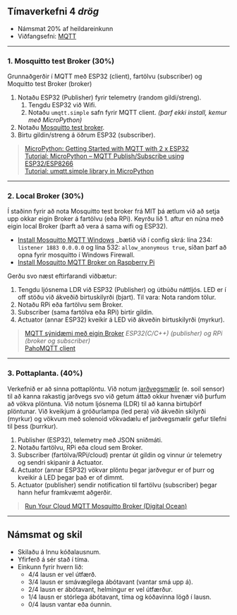 ## Tímaverkefni 4 _drög_

- Námsmat 20% af heildareinkunn
- Viðfangsefni: [MQTT](https://github.com/VESM3/IOT/wiki/MQTT)

<!-- 
Sýnidæmi: [Python: RPi#1 (client) + fartölva (subscriber & publisher) + RPi#2 (actuator) + test.mosquitto](https://github.com/VESM3/IOT/tree/main/Efni/MQTT/RPI)
-->

---

### 1. Mosquitto test Broker (30%) 
Grunnaðgerðir í MQTT með ESP32 (client), fartölvu (subscriber) og Moquitto test Broker (broker)

1. Notaðu ESP32 (Publisher) fyrir telemetry (random gildi/streng). 
   1. Tengdu ESP32 við Wifi.
   1. Notaðu `umqtt.simple` safn fyrir MQTT client. _(þarf ekki install, kemur með MicroPython)_
1. Notaðu [Mosquitto test broker](https://test.mosquitto.org/).
1. Birtu gildin/streng á öðrum ESP32 (subscriber).
   
> [MicroPython: Getting Started with MQTT with 2 x ESP32](https://randomnerdtutorials.com/micropython-mqtt-esp32-esp8266/) <br>
> [Tutorial: MicroPython – MQTT Publish/Subscribe using ESP32/ESP8266](https://www.donskytech.com/micropython-mqtt-esp32-esp8266/) <br>
> [Tutorial: umqtt.simple library in MicroPython](https://www.donskytech.com/umqtt-simple-micropython-tutorial/)

---

### 2. Local Broker (30%)
Í staðinn fyrir að nota Mosquitto test broker frá MIT þá ætlum við að setja upp okkar eigin Broker á fartölvu (eða RPi). Keyrðu lið 1. aftur en núna með eigin local Broker (þarft að vera á sama wifi og ESP32).
- [Install Mosquitto MQTT Windows](https://www.donskytech.com/install-mosquitto-mqtt-windows/) _bætið við í config skrá: lína 234: `listener 1883 0.0.0.0` og lína 532: `allow_anonymous true`, síðan þarf að opna fyrir mosquitto í Windows Firewall.
- [Install Mosquitto MQTT Broker on Raspberry Pi](https://randomnerdtutorials.com/how-to-install-mosquitto-broker-on-raspberry-pi/) <br>

Gerðu svo næst eftirfarandi viðbætur:
1. Tengdu ljósnema LDR við ESP32 (Publisher) og útbúðu náttljós. LED er í off stöðu við ákveðið birtuskilyrði (bjart). Til vara: Nota random tölur.  
1. Notaðu RPi eða fartölvu sem Broker. 
1. Subscriber (sama fartölva eða RPi) birtir gildin. 
1. Actuator (annar ESP32) kveikir á LED við ákveðin birtuskilyrði (myrkur).

> [MQTT sýnidæmi með eigin Broker](https://github.com/VESM3/IOT/blob/main/Efni/MQTT/MQTTBroker.md) _ESP32(C/C++) (publisher) og RPi (broker og subscriber)_ <br>
> [PahoMQTT client](https://github.com/VESM3/IOT/blob/main/Efni/MQTT/PahoMQTTClient.md) <br>

---

### 3. Pottaplanta. (40%)

Verkefnið er að sinna pottaplöntu. Við notum [jarðvegsmælir](https://github.com/VESM3/IOT/blob/main/Efni/soilsensor.md) (e. soil sensor) til að kanna rakastig jarðvegs svo við getum áttað okkur hvenær við þurfum að vökva plöntuna. Við notum ljósnema (LDR) til að kanna birtuþörf plöntunar. Við kveikjum á gróðurlampa (led pera) við ákveðin skilyrði (myrkur) og vökvum með solenoid vökvadælu ef jarðvegsmælir gefur tilefni til þess (þurrkur). 

1. Publisher (ESP32), telemetry með JSON sniðmáti.
1. Notaðu fartölvu, RPi eða cloud sem Broker.
1. Subscriber (fartölva/RPi/cloud) prentar út gildin og vinnur úr telemetry og sendri skipanir á Actuator.
1. Actuator (annar ESP32) vökvar plöntu þegar jarðvegur er of þurr og kveikir á LED þegar það er of dimmt. 
1. Actuator (publisher) sendir notification til fartölvu (subscriber) þegar hann hefur framkvæmt aðgerðir.

> [Run Your Cloud MQTT Mosquitto Broker (Digital Ocean)](https://randomnerdtutorials.com/cloud-mqtt-mosquitto-broker-access-anywhere-digital-ocean/) <br>

<!--
https://github.com/microsoft/IoT-For-Beginners/blob/main/2-farm/lessons/3-automated-plant-watering/README.md
-->

<!--
- [Access Node-RED Dashboard from Anywhere using Digital Ocean](https://randomnerdtutorials.com/access-node-red-dashboard-anywhere-digital-ocean/)  
- [Getting Started with Node-RED Dashboard on Raspberry Pi](https://randomnerdtutorials.com/getting-started-node-red-dashboard/)  
-->

---

## Námsmat og skil

- Skilaðu á Innu kóðalausnum.
- Yfirferð á sér stað í tíma. 
- Einkunn fyrir hvern lið: 
    - 4/4 lausn er vel útfærð.
    - 3/4 lausn er smávægilega ábótavant (vantar smá upp á).
    - 2/4 lausn er ábótavant, helmingur er vel útfærður.
    - 1/4 lausn er stórlega ábótavant, tíma og kóðavinna lögð í lausn.
    - 0/4 lausn vantar eða óunnin.

<!--
Pælingar:
- [ ] hætta að nota Mosquitto test Broker?.
- [ ] Setja upp local Broker með fartölvu og sleppa Rpi?.
-->
